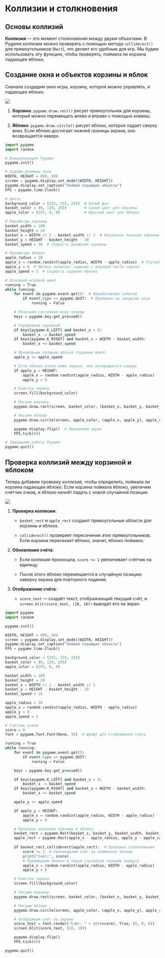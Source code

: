 # Коллизии и столкновения


## Основы коллизий

**Коллизия** — это момент столкновения между двумя объектами. В Pygame коллизии можно проверять с помощью метода `colliderect()` для прямоугольников (`Rect`), что делает его удобным для игр. Мы будем использовать эту функцию, чтобы проверять, поймала ли корзина падающее яблоко.

## Создание окна и объектов корзины и яблок

Сначала создадим окно игры, корзину, которой можно управлять, и падающее яблоко.

<div>
    <img src="images/py-7-1.png">
</div>

1. **Корзина**: `pygame.draw.rect()` рисует прямоугольник для корзины, который можно перемещать влево и вправо с помощью клавиш.

2. **Яблоко**: `pygame.draw.circle()` рисует яблоко, которое падает сверху вниз. Если яблоко достигает нижней границы экрана, оно возвращается наверх.

```python
import pygame
import random

# Инициализация Pygame
pygame.init()

# Задаём размеры окна
WIDTH, HEIGHT = 800, 600
screen = pygame.display.set_mode((WIDTH, HEIGHT))
pygame.display.set_caption("Поймай падающие объекты")
FPS = pygame.time.Clock()

# Цвета
background_color = (255, 255, 255)  # Белый фон
basket_color = (0, 128, 255)        # Синий цвет для корзины
apple_color = (255, 0, 0)           # Красный цвет для яблока

# Параметры корзины
basket_width = 100
basket_height = 20
basket_x = WIDTH // 2 - basket_width // 2  # Начальная позиция корзины по центру
basket_y = HEIGHT - basket_height - 10
basket_speed = 10  # Скорость движения корзины

# Параметры яблока
apple_radius = 20
apple_x = random.randint(apple_radius, WIDTH - apple_radius)  # Случайная начальная позиция яблока
apple_y = 0  # Яблоко начинает падение с верхней части экрана
apple_speed = 5  # Скорость падения яблока

# Основной игровой цикл
running = True
while running:
    for event in pygame.event.get():  # Обрабатываем события
        if event.type == pygame.QUIT:  # Проверка на закрытие окна
            running = False

    # Получаем состояние всех клавиш
    keys = pygame.key.get_pressed()

    # Управление корзиной
    if keys[pygame.K_LEFT] and basket_x > 0:
        basket_x -= basket_speed
    if keys[pygame.K_RIGHT] and basket_x < WIDTH - basket_width:
        basket_x += basket_speed

    # Обновление позиции яблока (падение вниз)
    apple_y += apple_speed

    # Если яблоко упало ниже экрана, оно возвращается наверх
    if apple_y > HEIGHT:
        apple_x = random.randint(apple_radius, WIDTH - apple_radius)
        apple_y = 0

    # Очистка экрана
    screen.fill(background_color)

    # Рисуем корзину
    pygame.draw.rect(screen, basket_color, (basket_x, basket_y, basket_width, basket_height))

    # Рисуем яблоко
    pygame.draw.circle(screen, apple_color, (apple_x, apple_y), apple_radius)

    pygame.display.flip()  # Обновляем экран
    FPS.tick(60)

# Завершаем работу Pygame
pygame.quit()
```

## Проверка коллизий между корзиной и яблоком

Теперь добавим проверку коллизий, чтобы определить, поймала ли корзина падающее яблоко. Если корзина поймала яблоко, увеличим счётчик очков, и яблоко начнёт падать с новой случайной позиции.

<div>
    <img src="images/py-7-2.png">
</div>

1. **Проверка коллизии**:

    - `basket_rect` и `apple_rect` создают прямоугольные области для корзины и яблока.

    - `colliderect()` проверяет пересечение этих прямоугольников. Если корзина пересекает яблоко, значит, яблоко поймано.

2. **Обновление счёта**:

    - Если коллизия произошла, `score += 1` увеличивает счётчик на единицу.

    - После этого яблоко перемещается в случайную позицию наверху экрана для повторного падения.

3. **Отображение счёта**:

    - `score_text` — создаёт текст, отображающий текущий счёт, и `screen.blit(score_text, (10, 10))` выводит его на экран.

```python
import pygame
import random

pygame.init()

WIDTH, HEIGHT = 800, 600
screen = pygame.display.set_mode((WIDTH, HEIGHT))
pygame.display.set_caption("Поймай падающие объекты")
FPS = pygame.time.Clock()

background_color = (255, 255, 255)
basket_color = (0, 128, 255)
apple_color = (255, 0, 0)

basket_width = 100
basket_height = 20
basket_x = WIDTH // 2 - basket_width // 2
basket_y = HEIGHT - basket_height - 10
basket_speed = 10

apple_radius = 20
apple_x = random.randint(apple_radius, WIDTH - apple_radius)
apple_y = 0
apple_speed = 5

# Счётчик очков
score = 0
font = pygame.font.Font(None, 36)  # Шрифт для отображения счёта

running = True
while running:
    for event in pygame.event.get():
        if event.type == pygame.QUIT:
            running = False

    keys = pygame.key.get_pressed()

    if keys[pygame.K_LEFT] and basket_x > 0:
        basket_x -= basket_speed
    if keys[pygame.K_RIGHT] and basket_x < WIDTH - basket_width:
        basket_x += basket_speed

    apple_y += apple_speed

    if apple_y > HEIGHT:
        apple_x = random.randint(apple_radius, WIDTH - apple_radius)
        apple_y = 0

    # Проверка коллизии корзины и яблока
    basket_rect = pygame.Rect(basket_x, basket_y, basket_width, basket_height)
    apple_rect = pygame.Rect(apple_x - apple_radius, apple_y - apple_radius, apple_radius * 2, apple_radius * 2)
    
    if basket_rect.colliderect(apple_rect):  # Проверка столкновения
        score += 1  # Увеличиваем счёт за пойманное яблоко
        print("Счёт:", score)
        # Перемещаем яблоко в новую случайную позицию наверху
        apple_x = random.randint(apple_radius, WIDTH - apple_radius)
        apple_y = 0

    # Очистка экрана
    screen.fill(background_color)

    # Рисуем корзину
    pygame.draw.rect(screen, basket_color, (basket_x, basket_y, basket_width, basket_height))

    # Рисуем яблоко
    pygame.draw.circle(screen, apple_color, (apple_x, apple_y), apple_radius)

    # Отображаем счёт на экране
    score_text = font.render("Счёт: " + str(score), True, (0, 0, 0))
    screen.blit(score_text, (10, 10))

    pygame.display.flip()
    FPS.tick(60)

pygame.quit()
```

